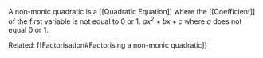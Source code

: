 A non-monic quadratic is a [[Quadratic Equation]] where the [[Coefficient]] of the first variable is not equal to 0 or 1.
$ax^2 + bx + c$ where $a$ does not equal 0 or 1.

Related:
[[Factorisation#Factorising a non-monic quadratic]]